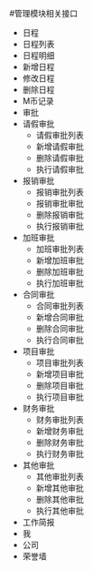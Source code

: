 #管理模块相关接口
* 日程
 * 日程列表
 * 日程明细
 * 新增日程
 * 修改日程
 * 删除日程
* M币记录
* 审批
 * 请假审批
     * 请假审批列表
     * 新增请假审批
     * 删除请假审批
     * 执行请假审批
 * 报销审批
     * 报销审批列表
     * 报销审批审批
     * 删除报销审批
     * 执行报销审批
 * 加班审批
     * 加班审批列表
     * 新增加班审批
     * 删除加班审批
     * 执行加班审批
 * 合同审批
     * 合同审批列表
     * 新增合同审批
     * 删除合同审批
     * 执行合同审批
 * 项目审批
     * 项目审批列表
     * 新增项目审批
     * 删除项目审批
     * 执行项目审批
 * 财务审批
     * 财务审批列表
     * 新增财务审批
     * 删除财务审批
     * 执行财务审批
 * 其他审批
     * 其他审批列表
     * 新增其他审批
     * 删除其他审批
     * 执行其他审批
* 工作简报
 * 我
 * 公司
 * 荣誉墙
